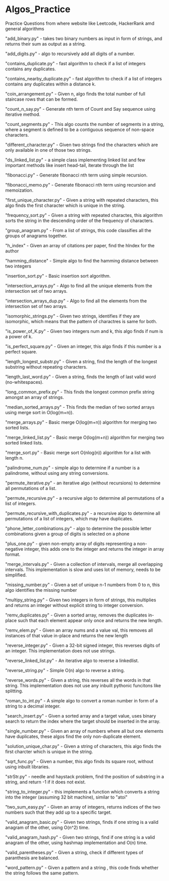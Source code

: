 # Algos_Practice
Practice Questions from where website like Leetcode, HackerRank amd general algorithms

"add_binary.py" - takes two binary numbers as input in form of strings, and returns their sum as output as a string.

"add_digits.py" - algo to recursively add all digits of a number.

"contains_duplicate.py" - fast algorithm to check if a list of integers contains any duplicates.

"contains_nearby_duplicate.py" - fast algorithm to check if a list of integers contains any duplicates within a distance k.

"coin_arrangement.py" - Given n, algo finds the total number of full staircase rows that can be formed.

"count_n_say.py" - Generate nth term of Count and Say sequence using iterative method.

"count_segments.py" - This algo counts the number of segments in a string, where a segment is defined to be a contiguous sequence of non-space characters.

"different_character.py" - Given two strings find the characters which are only available in one of those two strings.

"ds_linked_list.py" - a simple class implementing linked list and few important methods like insert head-tail, iterate through the list

"fibonacci.py" - Generate fibonacci nth term using simple recursion.

"fibonacci_memo.py" - Generate fibonacci nth term using recursion and memoization.

"first_unique_character.py" - Given a string with repeated characters, this algo finds the first character which is unique in the string.

"frequency_sort.py" - Given a string with repeated charactes, this algorithm sorts the string in the descending order of the frequency of characters.  

"group_anagram.py" - From a list of strings, this code classifies all the groups of anagrams together.

"h_index" - Given an array of citations per paper, find the hIndex for the author

"hamming_distance" - Simple algo to find the hamming distance between two integers
 
"insertion_sort.py" - Basic insertion sort algorithm. 

"intersection_arrays.py" - Algo to find all the unique elements from the intersection set of two arrays.

"intersection_arrays_dup.py" - Algo to find all the elements from the intersection set of two arrays. 

"isomorphic_strings.py" - Given two strings, identifies if they are isomorphic, which means that the pattern of charactres is same for both.

"is_power_of_K.py" - Given two integers num and k, this algo finds if num is a power of k.

"is_perfect_square.py" - Given an integer, this algo finds if this number is a perfect square.
 
"length_longest_substr.py" - Given a string, find the length of the longest substring without repeating characters.

"length_last_word.py" - Given a string, finds the length of last valid word (no-whitespaces).

"long_common_prefix.py" - This finds the longest common prefix string amongst an array of strings.

"median_sorted_arrays.py" - This finds the median of two sorted arrays using merge sort in O(log(m+n)). 

"merge_arrays.py" - Basic merge O(log(m+n)) algorithm for merging two sorted lists. 

"merge_linked_list.py" - Basic merge O(log(m+n)) algorithm for merging two sorted linked lists.

"merge_sort.py" - Basic merge sort O(nlog(n)) algorithm for a list with length n.

"palindrome_num.py" - simple algo to determine if a number is a palindrome, without using any string conversions. 

"permute_iterative.py" - an iterative algo (without recursions) to determine all permutations of a list.

"permute_recursive.py" - a recursive algo to determine all permutations of a list of integers.

"permute_recursive_with_duplicates.py" - a recursive algo to determine all permutations of a list of integers, which may have duplicates.

"phone_letter_combinations.py" - algo to determine the possible letter combinations given a group of digits is selected on a phone

"plus_one.py" - given non-empty array of digits representing a non-negative integer, this adds one to the integer and returns the integer in array format. 

"merge_intervals.py" - Given a collection of intervals, merge all overlapping intervals. This implementation is slow and uses lot of memory, needs to be simplified.

"missing_number.py" - Given a set of unique n-1 numbers from 0 to n, this algo identifies the missing number

"multipy_string.py" - Given two integers in form of strings, this multiplies and returns an integer without explicit string to integer conversion.

"remv_duplicates.py" - Given a sorted array, removes the duplicates in-place such that each element appear only once and returns the new length.

"remv_elem.py" - Given an array nums and a value val, this removes all instances of that value in-place and returns the new length

"reverse_integer.py" - Given a 32-bit signed integer, this reverses digits of an integer. This implementation does not use strings.

"reverse_linked_list.py" - An iterative algo to reverse a linkedlist. 

"reverse_string.py" - Simple O(n) algo to reverse a string. 
 
"reverse_words.py" - Given a string, this reverses all the words in that string. This implementation does not use any inbuilt pythonic funcitons like splitting.

"roman_to_int.py" - A simple algo to convert a roman number in form of a string to a decimal integer. 

"search_insert.py" - Given a sorted array and a target value, uses binary search to return the index where the target should be inserted in the array.

"single_number.py" - Given an array of numbers where all but one elements have duplicates, these algos find the only non-duplicate element.

"solution_unique_char.py" - Given a string of characters, this algo finds the first charcter which is unique in the string.

"sqrt_func.py" - Given a number, this algo finds its square root, without using inbuilt libraries.

"strStr.py" - needle and haystack problem, find the position of substring in a string, and return -1 if it does not exist.

"string_to_integer.py" - this implements a function which converts a string into the integer (assuming 32 bit machine), similar to "atoi"

"two_sum_easy.py" - Given an array of integers, returns indices of the two numbers such that they add up to a specific target.

"valid_anagram_basic.py" - Given two strings, finds if one string is a valid anagram of the other, using O(n^2) time.

"valid_anagram_hash.py" - Given two strings, find if one string is a valid anagram of the other, using hashmap implementation and O(n) time. 

"valid_parentheses.py" - Given a string, check if different types of paranthesis are balanced. 

"word_pattern.py" - Given a pattern and a string , this code finds whether the string follows the same pattern.
